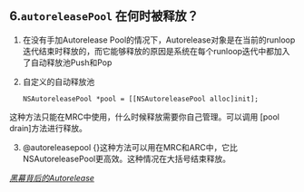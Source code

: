 ## 6.`autoreleasePool` 在何时被释放？

1. 在没有手加Autorelease Pool的情况下，Autorelease对象是在当前的runloop迭代结束时释放的，而它能够释放的原因是系统在每个runloop迭代中都加入了自动释放池Push和Pop
2. 自定义的自动释放池

    ```
    NSAutoreleasePool *pool = [[NSAutoreleasePool alloc]init];
    ```
  这种方法只能在MRC中使用，什么时候释放需要你自己管理。可以调用 [pool drain]方法进行释放。

3. @autoreleasepool {}这种方法可以用在MRC和ARC中，它比NSAutoreleasePool更高效。这种情况在大括号结束释放。


*[黑幕背后的Autorelease
](https://blog.sunnyxx.com/2014/10/15/behind-autorelease/)*

